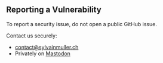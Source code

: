 ## Reporting a Vulnerability
To report a security issue, do not open a public GitHub issue.

Contact us securely:
* contact@sylvainmuller.ch
* Privately on [Mastodon](https://infosec.exchange/@DigitalDissident)
